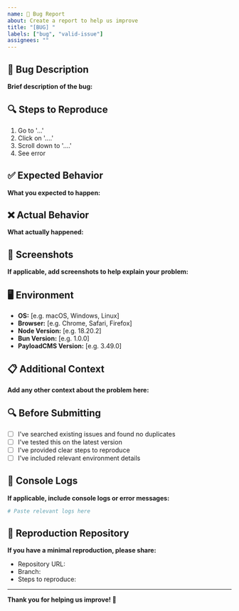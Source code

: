 ```yaml
---
name: 🐛 Bug Report
about: Create a report to help us improve
title: "[BUG] "
labels: ["bug", "valid-issue"]
assignees: ""
---
```


## 🐛 Bug Description

**Brief description of the bug:**

## 🔍 Steps to Reproduce

1. Go to '...'
2. Click on '....'
3. Scroll down to '....'
4. See error

## ✅ Expected Behavior

**What you expected to happen:**

## ❌ Actual Behavior

**What actually happened:**

## 📸 Screenshots

**If applicable, add screenshots to help explain your problem:**

## 🖥️ Environment

- **OS:** [e.g. macOS, Windows, Linux]
- **Browser:** [e.g. Chrome, Safari, Firefox]
- **Node Version:** [e.g. 18.20.2]
- **Bun Version:** [e.g. 1.0.0]
- **PayloadCMS Version:** [e.g. 3.49.0]

## 📋 Additional Context

**Add any other context about the problem here:**

## 🔍 Before Submitting

- [ ] I've searched existing issues and found no duplicates
- [ ] I've tested this on the latest version
- [ ] I've provided clear steps to reproduce
- [ ] I've included relevant environment details

## 📝 Console Logs

**If applicable, include console logs or error messages:**

```bash
# Paste relevant logs here
```

## 🎯 Reproduction Repository

**If you have a minimal reproduction, please share:**

- Repository URL:
- Branch:
- Steps to reproduce:

---

**Thank you for helping us improve! 🙏**
